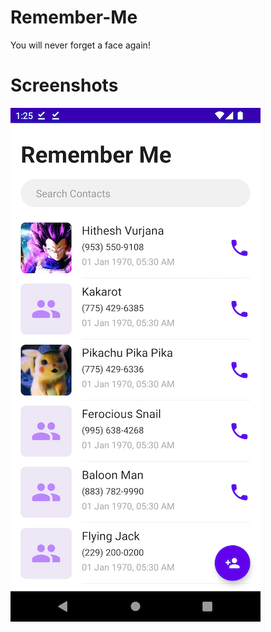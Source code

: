 # Remember-Me
You will never forget a face again!

# Screenshots
![alt text](https://github.com/Singularity-Coder/Remember-Me/blob/main/assets/ss1.png)